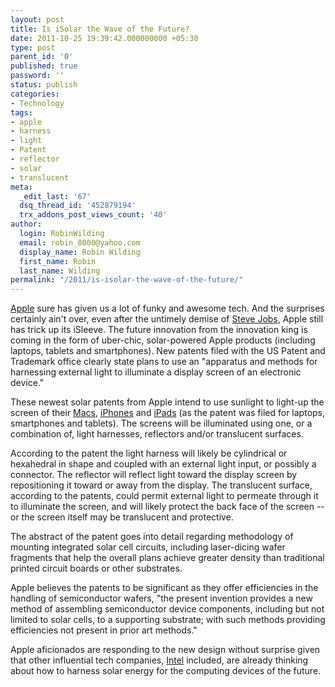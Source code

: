 ```yaml
---
layout: post
title: Is iSolar the Wave of the Future?
date: 2011-10-25 19:39:42.000000000 +05:30
type: post
parent_id: '0'
published: true
password: ''
status: publish
categories:
- Technology
tags:
- apple
- harness
- light
- Patent
- reflector
- solar
- translucent
meta:
  _edit_last: '67'
  dsq_thread_id: '452879194'
  trx_addons_post_views_count: '40'
author:
  login: RobinWilding
  email: robin_8000@yahoo.com
  display_name: Robin Wilding
  first_name: Robin
  last_name: Wilding
permalink: "/2011/is-isolar-the-wave-of-the-future/"
---
```

<p><a href="http://www.apple.com/">Apple</a> sure has given us a lot of funky and awesome tech. And the surprises certainly ain't over, even after the untimely demise of <a href="http://www.apple.com/stevejobs/">Steve Jobs</a>, Apple still has trick up its iSleeve. The future innovation from the innovation king is coming in the form of uber-chic, solar-powered Apple products (including laptops, tablets and smartphones). New patents filed with the US Patent and Trademark office clearly state plans to use an "apparatus and methods for harnessing external light to illuminate a display screen of an electronic device."</p>
<p>These newest solar patents from Apple intend to use sunlight to light-up the screen of their <a href="http://www.apple.com/mac/">Macs</a>, <a href="http://www.apple.com/iphone/">iPhones</a> and <a href="http://www.apple.com/ipad/">iPads</a> (as the patent was filed for laptops, smartphones and tablets). The screens will be illuminated using one, or a combination of, light harnesses, reflectors and/or translucent surfaces.</p>

<p>According to the patent the light harness will likely be cylindrical or hexahedral in shape and coupled with an external light input, or possibly a connector.  The reflector will reflect light toward the display screen by repositioning it toward or away from the display. The translucent surface, according to the patents, could permit external light to permeate through it to illuminate the screen, and will likely protect the back face of the screen -- or the screen itself may be translucent and protective. </p>
<p>The abstract of the patent goes into detail regarding methodology of mounting integrated solar cell circuits, including laser-dicing wafer fragments that help the  overall plans achieve greater density than traditional printed circuit boards or other substrates. </p>
<p>Apple believes the patents to be significant as they offer efficiencies in the handling of semiconductor wafers, "the present invention provides a new method of assembling semiconductor device components, including but not limited to solar cells, to a supporting substrate; with such methods providing efficiencies not present in prior art methods."</p>
<p>Apple aficionados are responding to the new design without surprise given that other influential tech companies, <a href="http://www.intel.com/">Intel</a> included, are already thinking about how to harness solar energy for the computing devices of the future.</p>
